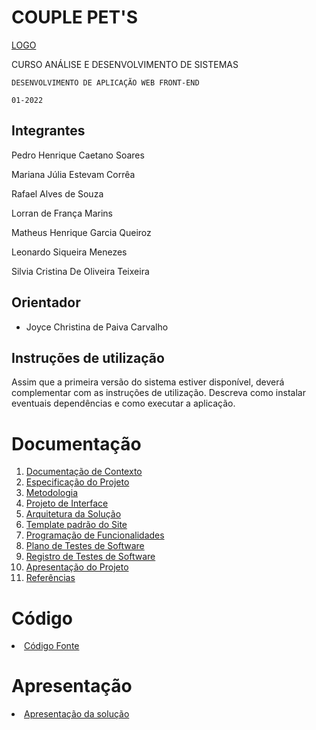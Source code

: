 # COUPLE PET'S

[LOGO](img/CouplePets.png)

CURSO ANÁLISE E DESENVOLVIMENTO DE SISTEMAS

`DESENVOLVIMENTO DE APLICAÇÃO WEB FRONT-END`

`01-2022`


## Integrantes

Pedro Henrique Caetano Soares

Mariana Júlia Estevam Corrêa

Rafael Alves de Souza

Lorran de França Marins

Matheus Henrique Garcia Queiroz

Leonardo Siqueira Menezes

Silvia Cristina De Oliveira Teixeira

## Orientador

* Joyce Christina de Paiva Carvalho

## Instruções de utilização

Assim que a primeira versão do sistema estiver disponível, deverá complementar com as instruções de utilização. Descreva como instalar eventuais dependências e como executar a aplicação.

# Documentação

<ol>
<li><a href="docs/01-Documentação de Contexto.md"> Documentação de Contexto</a></li>
<li><a href="docs/02-Especificação do Projeto.md"> Especificação do Projeto</a></li>
<li><a href="docs/03-Metodologia.md"> Metodologia</a></li>
<li><a href="docs/04-Projeto de Interface.md"> Projeto de Interface</a></li>
<li><a href="docs/05-Arquitetura da Solução.md"> Arquitetura da Solução</a></li>
<li><a href="docs/06-Template padrão do Site.md"> Template padrão do Site</a></li>
<li><a href="docs/07-Programação de Funcionalidades.md"> Programação de Funcionalidades</a></li>
<li><a href="docs/08-Plano de Testes de Software.md"> Plano de Testes de Software</a></li>
<li><a href="docs/09-Registro de Testes de Software.md"> Registro de Testes de Software</a></li>
<li><a href="docs/10-Apresentação do Projeto.md"> Apresentação do Projeto</a></li>
<li><a href="docs/11-Referências.md"> Referências</a></li>
</ol>

# Código

<li><a href="src/README.md"> Código Fonte</a></li>

# Apresentação

<li><a href="presentation/README.md"> Apresentação da solução</a></li>
